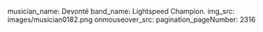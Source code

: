 musician_name: Devonté
band_name: Lightspeed Champion.
img_src: images/musician0182.png
onmouseover_src: 
pagination_pageNumber: 2316